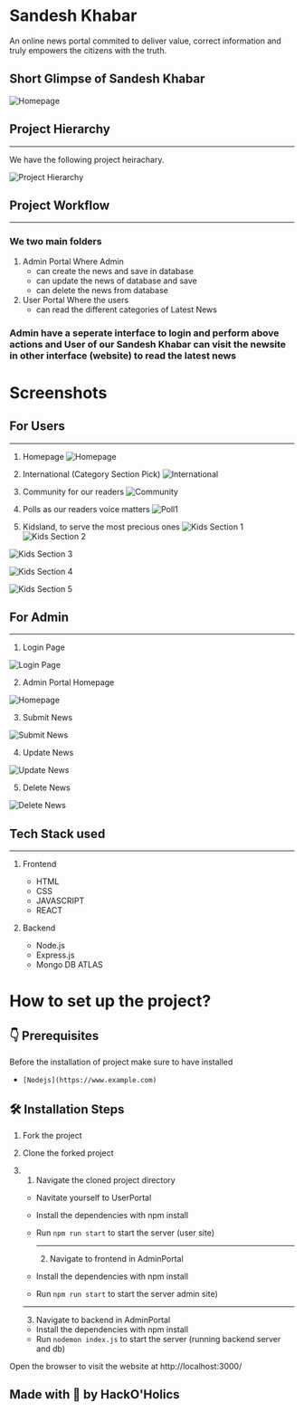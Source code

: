 # Sandesh Khabar

<p>An online news portal commited to deliver value, correct information and truly empowers the
citizens with the truth.</p>

## Short Glimpse of Sandesh Khabar

![Homepage](./Assets/Home.png)

## Project Hierarchy

<hr/>
<p>We have the following project heirachary.</p>

![Project Hierarchy](./Assets/Project%20Structure.jpg)

## Project Workflow

<hr/>

### We two main folders

1. Admin Portal
   Where Admin
   - can create the news and save in database
   - can update the news of database and save
   - can delete the news from database
2. User Portal
   Where the users
   - can read the different categories of Latest News

### Admin have a seperate interface to login and perform above actions and User of our Sandesh Khabar can visit the newsite in other interface (website) to read the latest news

# Screenshots

## For Users

<hr/>

1. Homepage
   ![Homepage](./Assets/Home.png)

2. International (Category Section Pick)
   ![International](./Assets/International.png)

3. Community for our readers
   ![Community](./Assets/community.png)

4. Polls as our readers voice matters
   ![Poll1](./Assets/polls1.png)

5. Kidsland, to serve the most precious ones
   ![Kids Section 1](./Assets/Kids-section-1.png)
   ![Kids Section 2](./Assets/Kids-section-2.png)

![Kids Section 3](./Assets/Kids-section-3.png)

![Kids Section 4](./Assets/Kids-section-4.png)

![Kids Section 5](./Assets/Kids-section-5.png)

## For Admin

<hr/>

1. Login Page

![Login Page](./Assets/AdminLogin.png)

2. Admin Portal Homepage

![Homepage](./Assets/AdminHome.png)

3. Submit News

![Submit News](./Assets/SubmitNews.png)

4. Update News

![Update News](./Assets/UpdateNews.png)

5. Delete News

![Delete News](./Assets/DeleteNews.png)

## Tech Stack used

<hr>

1. Frontend

   - HTML
   - CSS
   - JAVASCRIPT
   - REACT

2. Backend
   - Node.js
   - Express.js
   - Mongo DB ATLAS

# How to set up the project?

## 👇 Prerequisites

Before the installation of project make sure to have installed

-     [Nodejs](https://www.example.com)

## 🛠️ Installation Steps

1. Fork the project
2. Clone the forked project
3. 1. Navigate the cloned project directory

   - Navitate yourself to UserPortal
   - Install the dependencies with npm install
   - Run `npm run start` to start the server (user site)
     <hr/>

     2. Navigate to frontend in AdminPortal

   - Install the dependencies with npm install
   - Run `npm run start` to start the server admin site)

   <hr/>

   3. Navigate to backend in AdminPortal

   - Install the dependencies with npm install
   - Run `nodemon index.js` to start the server (running backend server and db)

Open the browser to visit the website at http://localhost:3000/

## Made with 💙 by HackO'Holics
